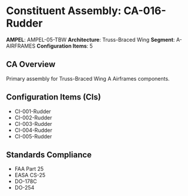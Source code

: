 # Constituent Assembly: CA-016-Rudder

**AMPEL**: AMPEL-05-TBW
**Architecture**: Truss-Braced Wing
**Segment**: A-AIRFRAMES
**Configuration Items**: 5

## CA Overview
Primary assembly for Truss-Braced Wing A Airframes components.

## Configuration Items (CIs)
- CI-001-Rudder
- CI-002-Rudder
- CI-003-Rudder
- CI-004-Rudder
- CI-005-Rudder

## Standards Compliance
- FAA Part 25
- EASA CS-25
- DO-178C
- DO-254
